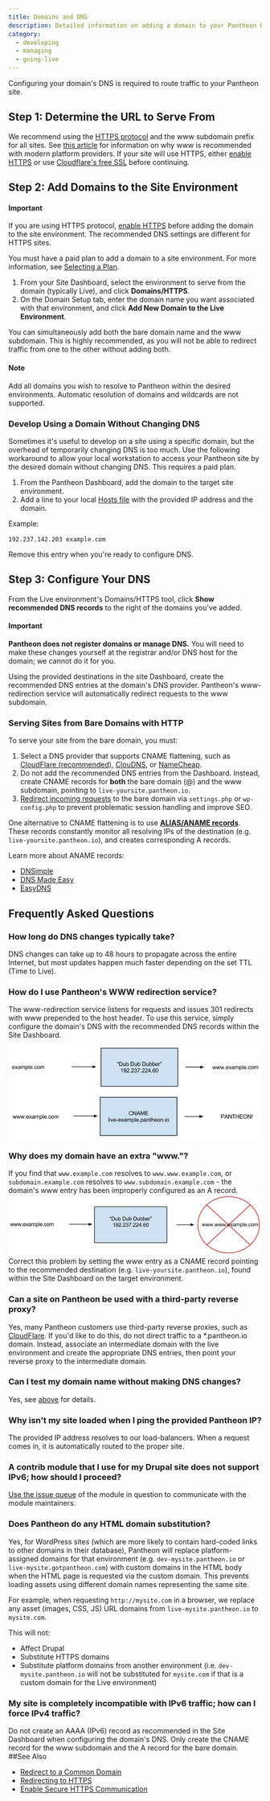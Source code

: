 ```yaml
---
title: Domains and DNS
description: Detailed information on adding a domain to your Pantheon Drupal or WordPress site.
category:
  - developing
  - managing
  - going-live
---
```

Configuring your domain's DNS is required to route traffic to your Pantheon site.

## Step 1: Determine the URL to Serve From

We recommend using the [HTTPS protocol](https://en.wikipedia.org/wiki/HTTPS) and the www subdomain prefix for all sites. See [this article](http://www.yes-www.org/why-use-www/) for information on why www is recommended with modern platform providers. If your site will use HTTPS, either [enable HTTPS](/docs/articles/sites/domains/adding-a-ssl-certificate-for-secure-https-communication/) or use [Cloudflare's free SSL](/docs/guides/ssl-with-cloudflare/) before continuing.

## Step 2: Add Domains to the Site Environment
<div class="alert alert-danger" role="alert">
<h4>Important</h4>If you are using HTTPS protocol, <a href="/docs/articles/sites/domains/adding-a-ssl-certificate-for-secure-https-communication/">enable HTTPS</a> before adding the domain to the site environment. The recommended DNS settings are different for HTTPS sites.</div>

You must have a paid plan to add a domain to a site environment. For more information, see [Selecting a Plan](/docs/articles/sites/settings/selecting-a-plan/).

1. From your Site Dashboard, select the environment to serve from the domain (typically Live), and click **Domains/HTTPS**.
2. On the Domain Setup tab, enter the domain name you want associated with that environment, and click **Add New Domain to the Live Environment**.

You can simultaneously add both the bare domain name and the www subdomain. This is highly recommended, as you will not be able to redirect traffic from one to the other without adding both.

<div class="alert alert-info" role="alert">
<h4>Note</h4>Add all domains you wish to resolve to Pantheon within the desired environments. Automatic resolution of domains and wildcards are not supported.</div>

### Develop Using a Domain Without Changing DNS
Sometimes it's useful to develop on a site using a specific domain, but the overhead of temporarily changing DNS is too much. Use the following workaround to allow your local workstation to access your Pantheon site by the desired domain without changing DNS. This requires a paid plan.

1. From the Pantheon Dashboard, add the domain to the target site environment.
2. Add a line to your local <a href="https://en.wikipedia.org/wiki/Hosts_(file)">Hosts file</a> with  the provided IP address and the domain.

Example:
```
192.237.142.203 example.com
```

Remove this entry when you're ready to configure DNS.

## Step 3: Configure Your DNS
From the Live environment's Domains/HTTPS tool, click **Show recommended DNS records** to the right of the domains you've added.

<div class="alert alert-danger" role="alert">
<h4>Important</h4><strong>Pantheon does not register domains or manage DNS.</strong> You will need to make these changes yourself at the registrar and/or DNS host for the domain; we cannot do it for you.</div>

Using the provided destinations in the site Dashboard, create the recommended DNS entries at the domain's DNS provider. Pantheon's www-redirection service will automatically redirect requests to the www subdomain.

### Serving Sites from Bare Domains with HTTP
To serve your site from the bare domain, you must:

1. Select a DNS provider that supports CNAME flattening, such as [CloudFlare (recommended)](https://support.cloudflare.com/hc/en-us/articles/200169056-CNAME-Flattening-RFC-compliant-support-for-CNAME-at-the-root), [ClouDNS](https://www.cloudns.net/features/), or [NameCheap](https://www.namecheap.com/domains/freedns.aspx).
2. Do not add the recommended DNS entries from the Dashboard. Instead, create CNAME records for **both** the bare domain (@) and the www subdomain, pointing to `live-yoursite.pantheon.io`.
3. [Redirect incoming requests](/docs/articles/sites/code/redirect-incoming-requests/#redirect-to-a-common-domain) to the bare domain via `settings.php` or `wp-config.php` to prevent problematic session handling and improve SEO.

One alternative to CNAME flattening is to use **[ALIAS/ANAME records](http://help.dnsmadeeasy.com/spry_menu/aname-records/)**. These records constantly monitor all resolving IPs of the destination (e.g. `live-yoursite.pantheon.io`), and creates corresponding A records.

Learn more about ANAME records:

*   [DNSimple](http://support.dnsimple.com/articles/differences-between-a-cname-alias-url/)
*   [DNS Made Easy](http://www.dnsmadeeasy.com/services/aname-records/)
*   [EasyDNS](http://docs.easydns.com/aname-records/)


## Frequently Asked Questions

### How long do DNS changes typically take?
DNS changes can take up to 48 hours to propagate across the entire Internet, but most updates happen much faster depending on the set TTL (Time to Live).

### How do I use Pantheon's WWW redirection service?
The www-redirection service listens for requests and issues 301 redirects with www prepended to the host header. To use this service, simply configure the domain's DNS with the recommended DNS records within the Site Dashboard.

![](/source/docs/assets/images/desk_images/376194.png)

### Why does my domain have an extra "www."?
If you find that `www.example.com` resolves to `www.www.example.com`, or `subdomain.example.com` resolves to `www.subdomain.example.com` - the domain's www entry has been improperly configured as an A record.
![](/source/docs/assets/images/desk_images/376201.png)
Correct this problem by setting the www entry as a CNAME record pointing to the recommended destination (e.g. `live-yoursite.pantheon.io`), found within the Site Dashboard on the target environment.

### Can a site on Pantheon be used with a third-party reverse proxy?

Yes, many Pantheon customers use third-party reverse proxies, such as [CloudFlare](https://www.cloudflare.com/). If you'd like to do this, do not direct traffic to a *.pantheon.io domain. Instead, associate an intermediate domain with the live environment and create the appropriate DNS entries, then point your reverse proxy to the intermediate domain.

### Can I test my domain name without making DNS changes?

Yes, see [above](/docs/articles/sites/domains/#develop-using-a-domain-without-changing-dns) for details.

### Why isn't my site loaded when I ping the provided Pantheon IP?
The provided IP address resolves to our load-balancers. When a request comes in, it is automatically routed to the proper site.

### A contrib module that I use for my Drupal site does not support IPv6; how should I proceed?
[Use the issue queue](https://drupal.org/node/317) of the module in question to communicate with the module maintainers.

### Does Pantheon do any HTML domain substitution?
Yes, for WordPress sites (which are more likely to contain hard-coded links to other domains in their database), Pantheon will replace platform-assigned domains for that environment (e.g. `dev-mysite.pantheon.io` or `live-mysite.gotpantheon.com`) with custom domains in the HTML body when the HTML page is requested via the custom domain.  This prevents loading assets using different domain names representing the same site.  

For example, when requesting `http://mysite.com` in a browser, we replace any asset (images, CSS, JS) URL domains from `live-mysite.pantheon.io` to `mysite.com`.

This will not:

* Affect Drupal
* Substitute HTTPS domains
* Substitute platform domains from another environment (i.e. `dev-mysite.pantheon.io` will not be substituted for `mysite.com` if that is a custom domain for the Live environment)

### My site is completely incompatible with IPv6 traffic; how can I force IPv4 traffic?
Do not create an AAAA (IPv6) record as recommended in the Site Dashboard when configuring the domain's DNS. Only create the CNAME record for the www subdomain and the A record for the bare domain.
##See Also

* [Redirect to a Common Domain](/docs/articles/sites/code/redirect-incoming-requests/#redirect-to-a-common-domain)
* [Redirecting to HTTPS](/docs/articles/sites/code/redirect-incoming-requests/#redirecting-to-https)
* [Enable Secure HTTPS Communication](/docs/articles/sites/domains/adding-a-ssl-certificate-for-secure-https-communication/)
